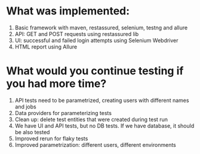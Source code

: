 # What was implemented:
1. Basic framework with maven, restassured, selenium, testng and allure
2. API: GET and POST requests using restassured lib
3. UI: successful and failed login attempts using Selenium Webdriver
4. HTML report using Allure

# What would you continue testing if you had more time?
1. API tests need to be parametrized, creating users with different names and jobs
2. Data providers for parameterizing tests
3. Clean up: delete test entities that were created during test run
4. We have UI and API tests, but no DB tests. If we have database, it should be also tested
5. Improved rerun for flaky tests
6. Improved parametrization: different users, different environments
